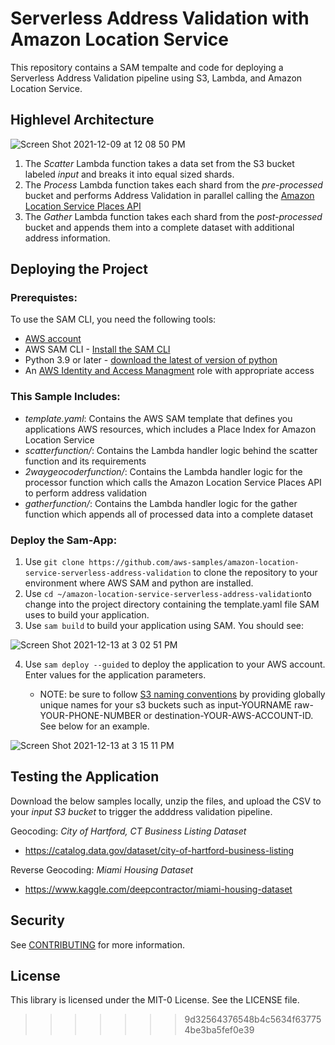 # Serverless Address Validation with Amazon Location Service

This repository contains a SAM tempalte and code for deploying a Serverless Address Validation pipeline using S3, Lambda, and Amazon Location Service.

## Highlevel Architecture
![Screen Shot 2021-12-09 at 12 08 50 PM](https://user-images.githubusercontent.com/73195085/145862737-42331c9c-ccee-4553-b915-6bb27bb39a30.png)



  1.	The *Scatter* Lambda function takes a data set from the S3 bucket labeled *input* and breaks it into equal sized shards. 
  2.	The *Process* Lambda function takes each shard from the *pre-processed* bucket and performs Address Validation in parallel calling the [Amazon Location Service Places API](https://docs.aws.amazon.com/location-places/latest/APIReference/Welcome.html)
  3.	The *Gather* Lambda function takes each shard from the *post-processed* bucket and appends them into a complete dataset with additional address information.


## Deploying the Project
### Prerequistes:

To use the SAM CLI, you need the following tools:
  - [AWS account](https://aws.amazon.com/free/?trk=ps_a134p000003yBfsAAE&trkCampaign=acq_paid_search_brand&sc_channel=ps&sc_campaign=acquisition_US&sc_publisher=google&sc_category=core&sc_country=US&sc_geo=NAMER&sc_outcome=acq&sc_detail=%2Baws%20%2Baccount&sc_content=Account_bmm&sc_segment=438195700994&sc_medium=ACQ-P%7CPS-GO%7CBrand%7CDesktop%7CSU%7CAWS%7CCore%7CUS%7CEN%7CText&s_kwcid=AL!4422!3!438195700994!b!!g!!%2Baws%20%2Baccount&ef_id=Cj0KCQjwsuP5BRCoARIsAPtX_wEmxImXtbdvL3n4ntAafj32KMc_sXL9Z-o8FyXVQzPk7w__h2FMje0aAhOFEALw_wcB:G:s&s_kwcid=AL!4422!3!438195700994!b!!g!!%2Baws%20%2Baccount&all-free-tier.sort-by=item.additionalFields.SortRank&all-free-tier.sort-order=asc&awsf.Free%20Tier%20Types=*all&awsf.Free%20Tier%20Categories=*all) 
  - AWS SAM CLI - [Install the SAM CLI](https://docs.aws.amazon.com/serverless-application-model/latest/developerguide/serverless-sam-cli-install.html)
  - Python 3.9 or later - [download the latest of version of python](https://www.python.org/downloads/) 
  - An [AWS Identity and Access Managment](https://aws.amazon.com/iam/) role with appropriate access

### This Sample Includes: 
  - *template.yaml*: Contains the AWS SAM template that defines you applications AWS resources, which includes a Place Index for Amazon Location Service
  - *scatterfunction/*: Contains the Lambda handler logic behind the scatter function and its requirements 
  - *2waygeocoderfunction/*: Contains the Lambda handler logic for the processor function which calls the Amazon Location Service Places API to perform address   validation
  - *gatherfunction/*: Contains the Lambda handler logic for the gather function which appends all of processed data into a complete dataset

### Deploy the Sam-App:
1. Use `git clone https://github.com/aws-samples/amazon-location-service-serverless-address-validation` to clone the repository to your environment where AWS SAM and python are installed.
2. Use ``cd ~/amazon-location-service-serverless-address-validation``to change into the project directory containing the template.yaml file SAM uses to build your application. 
3. Use ``sam build`` to build your application using SAM. You should see:

![Screen Shot 2021-12-13 at 3 02 51 PM](https://user-images.githubusercontent.com/73195085/145883002-b2570833-c2ff-406a-9402-b23c2a366dd0.png)


4. Use `sam deploy --guided` to deploy the application to your AWS account. Enter values for the application parameters. 
    
     - NOTE: be sure to follow [S3 naming conventions](https://docs.aws.amazon.com/AmazonS3/latest/userguide/bucketnamingrules.html) by providing globally unique names for your s3 buckets such as input-YOURNAME raw-YOUR-PHONE-NUMBER or destination-YOUR-AWS-ACCOUNT-ID. See below for an example.

![Screen Shot 2021-12-13 at 3 15 11 PM](https://user-images.githubusercontent.com/73195085/145884914-24c65002-cde4-400c-8cbb-a4bd3914f86d.png)



## Testing the Application

Download the below samples locally, unzip the files, and upload the CSV to your *input S3 bucket* to trigger the adddress validation pipeline.

Geocoding: *City of Hartford, CT Business Listing Dataset*
 - https://catalog.data.gov/dataset/city-of-hartford-business-listing
 
Reverse Geocoding: *Miami Housing Dataset*
 - https://www.kaggle.com/deepcontractor/miami-housing-dataset


## Security

See [CONTRIBUTING](CONTRIBUTING.md#security-issue-notifications) for more information.

## License

This library is licensed under the MIT-0 License. See the LICENSE file.
>>>>>>> 9d32564376548b4c5634f637754be3ba5fef0e39

